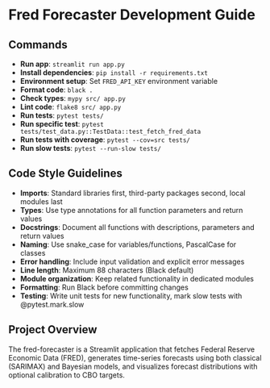 # Fred Forecaster Development Guide

## Commands
- **Run app**: `streamlit run app.py`
- **Install dependencies**: `pip install -r requirements.txt`
- **Environment setup**: Set `FRED_API_KEY` environment variable
- **Format code**: `black .`
- **Check types**: `mypy src/ app.py`
- **Lint code**: `flake8 src/ app.py`
- **Run tests**: `pytest tests/`
- **Run specific test**: `pytest tests/test_data.py::TestData::test_fetch_fred_data`
- **Run tests with coverage**: `pytest --cov=src tests/`
- **Run slow tests**: `pytest --run-slow tests/`

## Code Style Guidelines
- **Imports**: Standard libraries first, third-party packages second, local modules last
- **Types**: Use type annotations for all function parameters and return values
- **Docstrings**: Document all functions with descriptions, parameters and return values
- **Naming**: Use snake_case for variables/functions, PascalCase for classes
- **Error handling**: Include input validation and explicit error messages
- **Line length**: Maximum 88 characters (Black default)
- **Module organization**: Keep related functionality in dedicated modules
- **Formatting**: Run Black before committing changes
- **Testing**: Write unit tests for new functionality, mark slow tests with @pytest.mark.slow

## Project Overview
The fred-forecaster is a Streamlit application that fetches Federal Reserve Economic Data (FRED), 
generates time-series forecasts using both classical (SARIMAX) and Bayesian models, 
and visualizes forecast distributions with optional calibration to CBO targets.